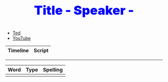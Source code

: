 <style>
.vn {
  color: green;
}
</style>

<center style="color: blue; font-size: 40px; font-weight: 900">

  Title
  \- Speaker -

</center>

* [Ted]()
* [YouTube]()

|Timeline|<center>Script</center>|
|:-:|-|

<hr>

|Word|Type|Spelling|
|-|:-:|-|
||||
